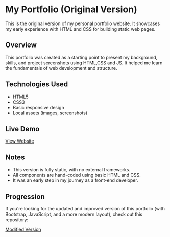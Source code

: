# My Portfolio (Original Version)

This is the original version of my personal portfolio website. It showcases my early experience with HTML and CSS for building static web pages.

## Overview

This portfolio was created as a starting point to present my background, skills, and project screenshots using HTML,CSS and JS. It helped me learn the fundamentals of web development and structure.

## Technologies Used

- HTML5
- CSS3
- Basic responsive design
- Local assets (images, screenshots)

## Live Demo

 [View Website](https://mks-mia.github.io/my-portfolio-web/)

## Notes

- This version is fully static, with no external frameworks.
- All components are hand-coded using basic HTML and CSS.
- It was an early step in my journey as a front-end developer.

## Progression

If you're looking for the updated and improved version of this portfolio (with Bootstrap, JavaScript, and a more modern layout), check out this repository:

 [Modified Version](https://mks-mia.github.io/portfolio/)

